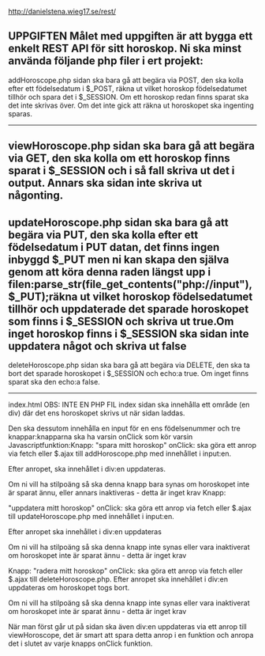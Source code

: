 http://danielstena.wieg17.se/rest/

UPPGIFTEN 
Målet med uppgiften är att bygga ett enkelt REST API för sitt horoskop. Ni ska minst använda följande php filer i ert projekt: 
-----------------------------------------------------------------
addHoroscope.php sidan ska bara gå att begära via POST,  den ska kolla efter ett födelsedatum i $_POST, räkna ut vilket horoskop födelsedatumet tillhör och spara det i $_SESSION. 
Om ett horoskop redan finns sparat ska det inte skrivas över. Om det inte gick att räkna ut horoskopet ska ingenting sparas.

-----------------------------------------------------------------
viewHoroscope.php sidan ska bara gå att begära via GET, den ska kolla om ett horoskop finns sparat i $_SESSION och i så fall skriva ut det i output. Annars ska sidan inte skriva ut någonting.
-----------------------------------------------------------------
updateHoroscope.php sidan ska bara gå att begära via PUT,  den ska kolla efter ett födelsedatum i PUT datan, det finns ingen inbyggd $_PUT men ni kan skapa den själva genom att köra denna raden längst upp i filen:parse_str(file_get_contents("php://input"), $_PUT);räkna ut vilket horoskop födelsedatumet tillhör och uppdaterade det sparade horoskopet som finns i $_SESSION och skriva ut true.Om inget horoskop finns i $_SESSION ska sidan inte uppdatera något och skriva ut false
-----------------------------------------------------------------
deleteHoroscope.php sidan ska bara gå att begära via DELETE,  den ska ta bort det sparade horoskopet i $_SESSION och echo:a true. Om inget finns sparat ska den echo:a false.

-----------------------------------------------------------------
index.html  OBS: INTE EN PHP FIL 
index sidan ska innehålla ett område (en div) där det ens horoskopet skrivs ut när sidan laddas. 


Den ska dessutom innehålla en input för en ens födelsenummer och tre knappar:knapparna ska ha varsin onClick som kör varsin Javascriptfunktion:Knapp: "spara mitt horoskop"  onClick: ska göra ett anrop via fetch eller $.ajax till addHoroscope.php med innehållet i input:en.

Efter anropet,  ska innehållet i div:en uppdateras.

Om ni vill ha stilpoäng så ska denna knapp bara synas om horoskopet inte är sparat ännu, eller annars inaktiveras - detta är inget krav Knapp: 


"uppdatera mitt horoskop"  onClick: ska göra ett anrop via fetch eller $.ajax till updateHoroscope.php med innehållet i input:en. 

Efter anropet ska innehållet i div:en uppdateras


Om ni vill ha stilpoäng så ska denna knapp inte synas eller vara inaktiverat om horoskopet inte är sparat ännu - detta är inget krav


Knapp: "radera mitt horoskop"  onClick: ska göra ett anrop via fetch eller $.ajax till deleteHoroscope.php. Efter anropet ska innehållet i div:en uppdateras om horoskopet togs bort.

Om ni vill ha stilpoäng så ska denna knapp inte synas eller vara inaktiverat om horoskopet inte är sparat ännu - detta är inget krav

När man först går ut på sidan ska även div:en uppdateras via ett anrop till viewHoroscope, det är smart att spara detta anrop i en funktion och anropa det i slutet av varje knapps onClick funktion.
<!-- KLAR -->